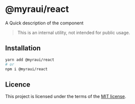 # @myraui/react

A Quick description of the component

> This is an internal utility, not intended for public usage.

## Installation

```sh
yarn add @myraui/react
# or
npm i @myraui/react
```

## Licence

This project is licensed under the terms of the
[MIT license](https://github.com/gitaumoses4@gmail.com/myraui/blob/master/LICENSE).

